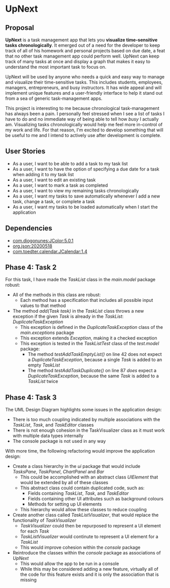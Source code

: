 # UpNext

## Proposal

**UpNext** is a task management app that lets you **visualize time-sensitive tasks chronologically**. It emerged out of a need for the developer to keep track of all of his homework and personal projects based on due date, a feat that no other task management app could perform well. UpNext can keep track of many tasks at once and display a graph that makes it easy to understand the most important task to focus on.

UpNext will be used by anyone who needs a quick and easy way to manage and visualize their time-sensitive tasks. This includes students, employees, managers, entrepreneurs, and busy instructors. It has wide appeal and will implement unique features and a user-friendly interface to help it stand out from a sea of generic task-management apps. 

This project is interesting to me because chronological task-management has always been a pain. I personally feel stressed when I see a list of tasks I have to do and no immediate way of being able to tell how *busy* I actually am. Visualizing tasks chronologically would help me  feel more in-control of my work and life. For that reason, I'm excited to develop something that will be useful to me and I intend to actively use after development is complete.

## User Stories

- As a user, I want to be able to add a task to my task list
- As a user, I want to have the option of specifying a due date for a task when adding it to my task list
- As a user, I want to edit an existing task
- As a user, I want to mark a task as completed
- As a user, I want to view my remaining tasks chronologically
- As a user, I want my tasks to save automatically whenever I add a new task, change a task, or complete a task
- As a user, I want my tasks to be loaded automatically when I start the application

## Dependencies

- [com.diogonunes:JColor:5.0.1](https://github.com/dialex/JColor)
- [org.json:20200518](https://github.com/stleary/JSON-java)
- [com.toedter.calendar.JCalendar:1.4](https://toedter.com/jcalendar/)

## Phase 4: Task 2

For this task, I have made the *TaskList* class in the *main.model* package robust:
- All of the methods in this class are robust:
    - Each method has a specification that includes all possible input values to that method
- The method *add(Task task)* in the *TaskList* class throws a new exception if the given *Task* is already in the *TaskList*: *DuplicateTaskException*
    - This exception is defined in the *DuplicateTaskException* class of the *main.exceptions* package
    - This exception extends *Exception*, making it a checked exception
    - This exception is tested in the *TaskListTest* class of the *test.model* package:
        - The method *testAddTaskEmptyList()* on line 42 does not expect a *DuplicateTaskException*, because a single *Task* is added to an empty *TaskList*
        - The method *testAddTaskDuplicate()* on line 87 *does* expect a *DuplicateTaskException*, because the same *Task* is added to a *TaskList* twice
        
## Phase 4: Task 3

The UML Design Diagram highlights some issues in the application design:
- There is too much coupling indicated by multiple associations with the *TaskList*, *Task*, and *TaskEditor* classes
- There is not enough cohesion in the TaskVisualizer class as it must work with multiple data types internally
- The console package is not used in any way

With more time, the following refactoring would improve the application design:
- Create a class hierarchy in the *ui* package that would include *TasksPane*, *TaskPanel*, *ChartPanel* and *Bar*
    - This could be accomplished with an abstract class *UIElement* that would be extended by all of these classes
    - This abstract class could contain duplicated code, such as:
        - Fields containing *TaskList*, *Task*, and *TaskEditor*
        - Fields containing other UI attributes such as background colours
        - Methods for setting up UI elements
    - This hierarchy would allow these classes to reduce coupling
- Create another class called *TaskListVisualizer*, that would replace the functionality of *TaskVisualizer*
    - *TaskVisualizer* could then be repurposed to represent a UI element for each *Task*
    - *TaskListVisualizer* would continute to represent a UI element for a *TaskList*
    - This would improve cohesion within the *console* package
- Reintroduce the classes within the *console* package as associations of *UpNext*
    - This would allow the app to be run in a console
    - While this may be considered adding a new feature, virtually all of the code for this feature exists and it is only the association that is missing

